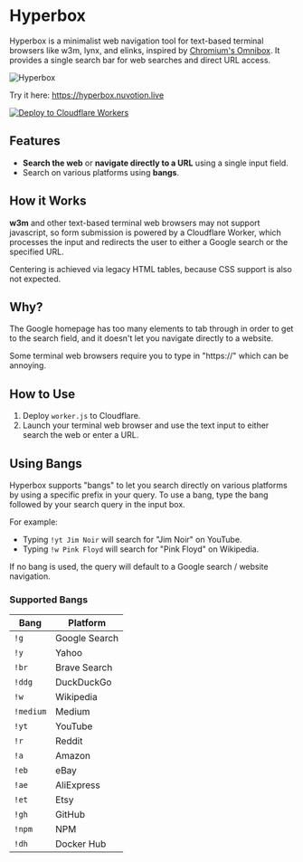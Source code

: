 # Hyperbox

Hyperbox is a minimalist web navigation tool for text-based terminal browsers like w3m, lynx, and elinks, inspired by [Chromium's Omnibox](https://www.chromium.org/user-experience/omnibox/). It provides a single search bar for web searches and direct URL access.

![Hyperbox](https://github.com/user-attachments/assets/92c0b431-245f-49ac-8fb6-e49e5e81e799)

Try it here: https://hyperbox.nuvotion.live

[![Deploy to Cloudflare Workers](https://deploy.workers.cloudflare.com/button)](https://deploy.workers.cloudflare.com/?url=https://github.com/Nuvotion-Visuals/Hyperbox)

## Features

- **Search the web** or **navigate directly to a URL** using a single input field.
- Search on various platforms using **bangs**.

## How it Works

**w3m** and other text-based terminal web browsers may not support javascript, so form submission is powered by a Cloudflare Worker, which processes the input and redirects the user to either a Google search or the specified URL.

 Centering is achieved via legacy HTML tables, because CSS support is also not expected.

## Why?

The Google homepage has too many elements to tab through in order to get to the search field, and it doesn't let you navigate directly to a website.

Some terminal web browsers require you to type in "https://" which can be annoying.

## How to Use

1. Deploy `worker.js` to Cloudflare.
2. Launch your terminal web browser and use the text input to either search the web or enter a URL.

## Using Bangs

Hyperbox supports "bangs" to let you search directly on various platforms by using a specific prefix in your query. To use a bang, type the bang followed by your search query in the input box. 

For example:
- Typing `!yt Jim Noir` will search for "Jim Noir" on YouTube.
- Typing `!w Pink Floyd` will search for "Pink Floyd" on Wikipedia.

If no bang is used, the query will default to a Google search / website navigation.

### Supported Bangs

| Bang     | Platform                     |
|----------|------------------------------|
| `!g`     | Google Search                |
| `!y`     | Yahoo                        |
| `!br`    | Brave Search                 |
| `!ddg`   | DuckDuckGo                   |
| `!w`     | Wikipedia                    |
| `!medium` | Medium                      |
| `!yt`    | YouTube                      |
| `!r`     | Reddit                       |
| `!a`     | Amazon                       |
| `!eb`    | eBay                         |
| `!ae`    | AliExpress                   |
| `!et`    | Etsy                         |
| `!gh`    | GitHub                       |
| `!npm`   | NPM                          |
| `!dh`    | Docker Hub                   |
